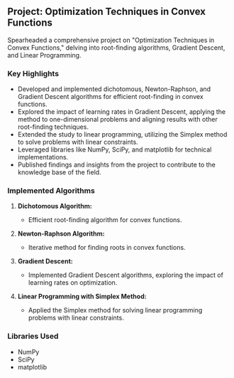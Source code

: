 ## Project: Optimization Techniques in Convex Functions

Spearheaded a comprehensive project on "Optimization Techniques in Convex Functions," delving into root-finding algorithms, Gradient Descent, and Linear Programming.

### Key Highlights

- Developed and implemented dichotomous, Newton-Raphson, and Gradient Descent algorithms for efficient root-finding in convex functions.
- Explored the impact of learning rates in Gradient Descent, applying the method to one-dimensional problems and aligning results with other root-finding techniques.
- Extended the study to linear programming, utilizing the Simplex method to solve problems with linear constraints.
- Leveraged libraries like NumPy, SciPy, and matplotlib for technical implementations.
- Published findings and insights from the project to contribute to the knowledge base of the field.

### Implemented Algorithms

1. **Dichotomous Algorithm:**
   - Efficient root-finding algorithm for convex functions.

2. **Newton-Raphson Algorithm:**
   - Iterative method for finding roots in convex functions.

3. **Gradient Descent:**
   - Implemented Gradient Descent algorithms, exploring the impact of learning rates on optimization.

4. **Linear Programming with Simplex Method:**
   - Applied the Simplex method for solving linear programming problems with linear constraints.

### Libraries Used

- NumPy
- SciPy
- matplotlib
